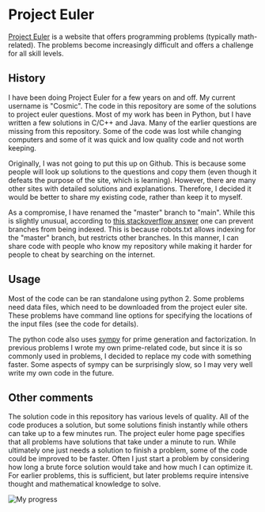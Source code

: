 # Project Euler

[Project Euler](https://projecteuler.net/) is a website that offers
programming problems (typically math-related). The problems become
increasingly difficult and offers a challenge for all skill levels.

## History

I have been doing Project Euler for a few years on and off. My current
username is "Cosmic". The code in this repository are some of the solutions
to project euler questions. Most of my work has been in Python, but I have
written a few solutions in C/C++ and Java. Many of the earlier questions are
missing from this repository. Some of the code was lost while changing
computers and some of it was quick and low quality code and not worth
keeping.

Originally, I was not going to put this up on Github. This is because some
people will look up solutions to the questions and copy them (even though
it defeats the purpose of the site, which is learning). However, there are
many other sites with detailed solutions and explanations. Therefore, I
decided it would be better to share my existing code, rather than keep it to
myself.

As a compromise, I have renamed the "master" branch to "main". While this is
slightly unusual, according to [this stackoverflow answer](http://stackoverflow.com/a/15987482)
one can prevent branches from being indexed. This is because robots.txt allows
indexing for the "master" branch, but restricts other branches. In this manner,
I can share code with people who know my repository while making it harder for
people to cheat by searching on the internet.

## Usage

Most of the code can be ran standalone using python 2. Some problems need
data files, which need to be downloaded from the project euler site. These
problems have command line options for specifying the locations of the
input files (see the code for details).

The python code also uses [sympy](http://www.sympy.org/en/index.html) for
prime generation and factorization. In previous problems I wrote my own
prime-related code, but since it is so commonly used in problems, I decided
to replace my code with something faster. Some aspects of sympy can be
surprisingly slow, so I may very well write my own code in the future.

## Other comments

The solution code in this repository has various levels of quality. All of
the code produces a solution, but some solutions finish instantly while
others can take up to a few minutes run. The project euler home page
specifies that all problems have solutions that take under a minute to run.
While ultimately one just needs a solution to finish a problem, some of the
code could be improved to be faster. Often I just start a problem by considering
how long a brute force solution would take and how much I can optimize it. For
earlier problems, this is sufficient, but later problems require intensive
thought and mathematical knowledge to solve.

![My progress](https://projecteuler.net/profile/Cosmic.png)
